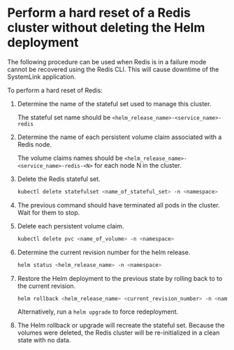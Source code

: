 # Perform a hard reset of a Redis cluster without deleting the Helm deployment

The following procedure can be used when Redis is in a failure mode cannot
be recovered using the Redis CLI. This will cause downtime of the SystemLink application.

To perform a hard reset of Redis:

1. Determine the name of the stateful set used to manage this cluster.

   The stateful set name should be `<helm_release_name>-<service_name>-redis`

2. Determine the name of each persistent volume claim associated with a Redis
   node.

   The volume claims names should be
   `<helm_release_name>-<service_name>-redis-<N>` for each node N in the
   cluster.

3. Delete the Redis stateful set.

   ```bash
   kubectl delete statefulset <name_of_stateful_set> -n <namespace>
   ```

4. The previous command should have terminated all pods in the cluster. Wait for
   them to stop.
5. Delete each persistent volume claim.

   ```bash
   kubectl delete pvc <name_of_volume> -n <namespace>
   ```

6. Determine the current revision number for the helm release.

   ```bash
   helm status <helm_release_name> -n <namespace>
   ```

7. Restore the Helm deployment to the previous state by rolling back to to the
   current revision.

   ```bash
   helm rollback <helm_release_name> <current_revision_number> -n <namespace>
   ```

   Alternatively, run a `helm upgrade` to force redeployment.

8. The Helm rollback or upgrade will recreate the stateful set. Because the
   volumes were deleted, the Redis cluster will be re-initialized in a clean
   state with no data.
